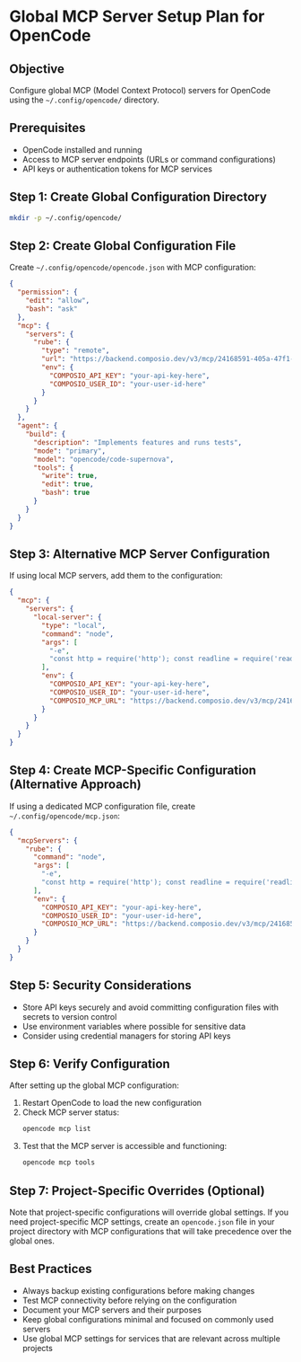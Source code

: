 # Global MCP Server Setup Plan for OpenCode

## Objective
Configure global MCP (Model Context Protocol) servers for OpenCode using the `~/.config/opencode/` directory.

## Prerequisites
- OpenCode installed and running
- Access to MCP server endpoints (URLs or command configurations)
- API keys or authentication tokens for MCP services

## Step 1: Create Global Configuration Directory
```bash
mkdir -p ~/.config/opencode/
```

## Step 2: Create Global Configuration File
Create `~/.config/opencode/opencode.json` with MCP configuration:

```json
{
  "permission": {
    "edit": "allow",
    "bash": "ask"
  },
  "mcp": {
    "servers": {
      "rube": {
        "type": "remote",
        "url": "https://backend.composio.dev/v3/mcp/24168591-405a-47f1-8122-07437cafcb2b/mcp",
        "env": {
          "COMPOSIO_API_KEY": "your-api-key-here",
          "COMPOSIO_USER_ID": "your-user-id-here"
        }
      }
    }
  },
  "agent": {
    "build": {
      "description": "Implements features and runs tests",
      "mode": "primary",
      "model": "opencode/code-supernova",
      "tools": {
        "write": true,
        "edit": true,
        "bash": true
      }
    }
  }
}
```

## Step 3: Alternative MCP Server Configuration
If using local MCP servers, add them to the configuration:

```json
{
  "mcp": {
    "servers": {
      "local-server": {
        "type": "local",
        "command": "node",
        "args": [
          "-e",
          "const http = require('http'); const readline = require('readline'); const MCP_URL = process.env.COMPOSIO_MCP_URL; const USER_ID = process.env.COMPOSIO_USER_ID; const rl = readline.createInterface({ input: process.stdin, output: process.stdout, terminal: false }); rl.on('line', async (line) => { try { const request = JSON.parse(line); const data = JSON.stringify({ ...request, user_id: USER_ID }); const options = { method: 'POST', headers: { 'Content-Type': 'application/json', 'Content-Length': Buffer.byteLength(data) } }; const req = http.request(MCP_URL, options, (res) => { let body = ''; res.on('data', chunk => body += chunk); res.on('end', () => process.stdout.write(body + '\\n')); }); req.on('error', (e) => { process.stdout.write(JSON.stringify({ jsonrpc: '2.0', error: { code: -32603, message: e.message }, id: request.id }) + '\\n'); }); req.write(data); req.end(); } catch (e) { process.stdout.write(JSON.stringify({ jsonrpc: '2.0', error: { code: -32700, message: 'Parse error' }, id: null }) + '\\n'); } });"
        ],
        "env": {
          "COMPOSIO_API_KEY": "your-api-key-here",
          "COMPOSIO_USER_ID": "your-user-id-here",
          "COMPOSIO_MCP_URL": "https://backend.composio.dev/v3/mcp/24168591-405a-47f1-8122-07437cafcb2b/mcp"
        }
      }
    }
  }
}
```

## Step 4: Create MCP-Specific Configuration (Alternative Approach)
If using a dedicated MCP configuration file, create `~/.config/opencode/mcp.json`:

```json
{
  "mcpServers": {
    "rube": {
      "command": "node",
      "args": [
        "-e",
        "const http = require('http'); const readline = require('readline'); const MCP_URL = process.env.COMPOSIO_MCP_URL; const USER_ID = process.env.COMPOSIO_USER_ID; const rl = readline.createInterface({ input: process.stdin, output: process.stdout, terminal: false }); rl.on('line', async (line) => { try { const request = JSON.parse(line); const data = JSON.stringify({ ...request, user_id: USER_ID }); const options = { method: 'POST', headers: { 'Content-Type': 'application/json', 'Content-Length': Buffer.byteLength(data) } }; const req = http.request(MCP_URL, options, (res) => { let body = ''; res.on('data', chunk => body += chunk); res.on('end', () => process.stdout.write(body + '\\n')); }); req.on('error', (e) => { process.stdout.write(JSON.stringify({ jsonrpc: '2.0', error: { code: -32603, message: e.message }, id: request.id }) + '\\n'); }); req.write(data); req.end(); } catch (e) { process.stdout.write(JSON.stringify({ jsonrpc: '2.0', error: { code: -32700, message: 'Parse error' }, id: null }) + '\\n'); } });"
      ],
      "env": {
        "COMPOSIO_API_KEY": "your-api-key-here",
        "COMPOSIO_USER_ID": "your-user-id-here",
        "COMPOSIO_MCP_URL": "https://backend.composio.dev/v3/mcp/24168591-405a-47f1-8122-07437cafcb2b/mcp"
      }
    }
  }
}
```

## Step 5: Security Considerations
- Store API keys securely and avoid committing configuration files with secrets to version control
- Use environment variables where possible for sensitive data
- Consider using credential managers for storing API keys

## Step 6: Verify Configuration
After setting up the global MCP configuration:

1. Restart OpenCode to load the new configuration
2. Check MCP server status:
   ```bash
   opencode mcp list
   ```
3. Test that the MCP server is accessible and functioning:
   ```bash
   opencode mcp tools
   ```

## Step 7: Project-Specific Overrides (Optional)
Note that project-specific configurations will override global settings. If you need project-specific MCP settings, create an `opencode.json` file in your project directory with MCP configurations that will take precedence over the global ones.

## Best Practices
- Always backup existing configurations before making changes
- Test MCP connectivity before relying on the configuration
- Document your MCP servers and their purposes
- Keep global configurations minimal and focused on commonly used servers
- Use global MCP settings for services that are relevant across multiple projects
